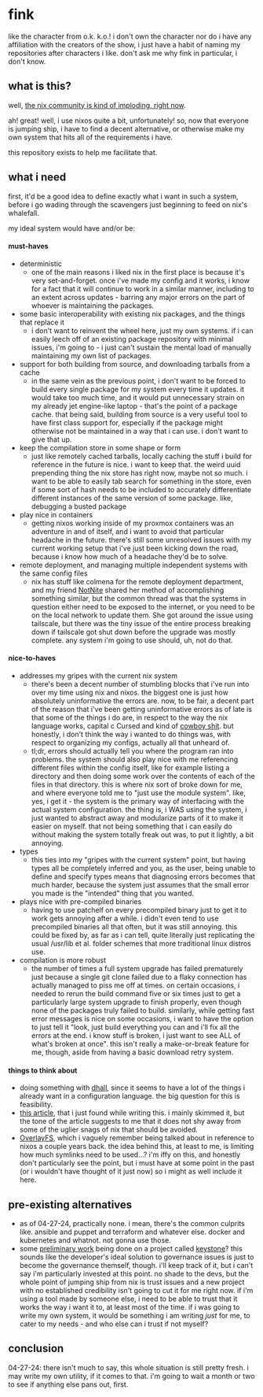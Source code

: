 # fink

like the character from o.k. k.o.! i don't own the character nor do i have any affiliation with the creators of the show, i just have a habit of naming my repositories after characters i like. don't ask me why fink in particular, i don't know.

## what is this?

well, [the nix community is kind of imploding, right now](https://github.com/KFearsoff/nix-drama-explained).

ah! great! well, i use nixos quite a bit, unfortunately! so, now that everyone is jumping ship, i have to find a decent alternative, or otherwise make my own system that hits all of the requirements i have.

this repository exists to help me facilitate that.

## what i need

first, it'd be a good idea to define exactly what i want in such a system, before i go wading through the scavengers just beginning to feed on nix's whalefall. 

my ideal system would have and/or be:

#### must-haves

- deterministic
    - one of the main reasons i liked nix in the first place is because it's very set-and-forget. once i've made my config and it works, i know for a fact that it will continue to work in a similar manner, including to an extent across updates - barring any major errors on the part of whoever is maintaining the packages.
- some basic interoperability with existing nix packages, and the things that replace it
    - i don't want to reinvent the wheel here, just my own systems. if i can easily leech off of an existing package repository with minimal issues, i'm going to - i just can't sustain the mental load of manually maintaining my own list of packages.
- support for both building from source, and downloading tarballs from a cache
    - in the same vein as the previous point, i don't want to be forced to build every single package for my system every time it updates. it would take too much time, and it would put unnecessary strain on my already jet engine-like laptop - that's the point of a package cache. that being said, building from source is a very useful tool to have first class support for, especially if the package might otherwise not be maintained in a way that i can use. i don't want to give that up.
- keep the compilation store in some shape or form
    - just like remotely cached tarballs, locally caching the stuff i build for reference in the future is nice. i want to keep that. the weird uuid prepending thing the nix store has right now, maybe not so much. i want to be able to easily tab search for something in the store, even if some sort of hash needs to be included to accurately differentiate different instances of the same version of some package. like, debugging a busted package
- play nice in containers
    - getting nixos working inside of my proxmox containers was an adventure in and of itself, and i want to avoid that particular headache in the future. there's still some unresolved issues with my current working setup that i've just been kicking down the road, because i know how much of a headache they'd be to solve.
- remote deployment, and managing multiple independent systems with the same config files 
    - nix has stuff like colmena for the remote deployment department, and my friend [NotNite](https://github.com/notnite) shared her method of accomplishing something similar, but the common thread was that the systems in question either need to be exposed to the internet, or you need to be on the local network to update them. She got around the issue using tailscale, but there was the tiny issue of the entire process breaking down if tailscale got shut down before the upgrade was mostly complete. any system i'm going to use should, uh, not do that. 

#### nice-to-haves

- addresses my gripes with the current nix system
    - there's been a decent number of stumbling blocks that i've run into over my time using nix and nixos. the biggest one is just how absolutely uninformative the errors are. now, to be fair, a decent part of the reason that i've been getting uninformative errors as of late is that some of the things i do are, in respect to the way the nix language works, capital c Cursed and kind of [cowboy shit](https://www.youtube.com/watch?v=8NrJXvTDd2U). but honestly, i don't think the way i wanted to do things was, with respect to organizing my configs, actually all that unheard of.
    - tl;dr, errors should actually tell you where the program ran into problems. the system should also play nice with me referencing different files within the config itself, like for example listing a directory and then doing some work over the contents of each of the files in that directory. this is where nix sort of broke down for me, and where everyone told me to "just use the module system". like, yes, i get it - the system is the primary way of interfacing with the actual system configuration. the thing is, i WAS using the system, i just wanted to abstract away and modularize parts of it to make it easier on myself. that not being something that i can easily do without making the system totally freak out was, to put it lightly, a bit annoying.
- types
    - this ties into my "gripes with the current system" point, but having types all be completely inferred and you, as the user, being unable to define and specify types means that diagnosing errors becomes that much harder, because the system just assumes that the small error you made is the "intended" thing that you wanted.
- plays nice with pre-compiled binaries
    - having to use patchelf on every precompiled binary just to get it to work gets annoying after a while. i didn't even tend to use precompiled binaries all that often, but it was still annoying. this could be fixed by, as far as i can tell, quite literally just replicating the usual /usr/lib et al. folder schemes that more traditional linux distros use.
- compilation is more robust
    - the number of times a full system upgrade has failed prematurely just because a single git clone failed due to a flaky connection has actually managed to piss me off at times. on certain occasions, i needed to rerun the build command five or six times just to get a particularly large system upgrade to finish properly, even though none of the packages truly failed to build. similarly, while getting fast error messages is nice on some occasions, i want to have the option to just tell it "look, just build everything you can and i'll fix all the errors at the end. i know stuff is broken, i just want to see ALL of what's broken at once". this isn't really a make-or-break feature for me, though, aside from having a basic download retry system.

#### things to think about

- doing something with [dhall](https://dhall-lang.org), since it seems to have a lot of the things i already want in a configuration language. the big question for this is feasibility.
- [this article](https://jade.fyi/blog/flakes-arent-real/), that i just found while writing this. i mainly skimmed it, but the tone of the article suggests to me that it does not shy away from some of the uglier snags of nix that should be avoided.
- [OverlayFS](https://wiki.archlinux.org/title/Overlay_filesystem), which i vaguely remember being talked about in reference to nixos a couple years back. the idea behind this, at least to me, is limiting how much symlinks need to be used...? i'm iffy on this, and honestly don't particularly see the point, but i must have at some point in the past (or i wouldn't have thought of it just now) so i might as well include it here.

## pre-existing alternatives

- as of 04-27-24, practically none. i mean, there's the common culprits like. ansible and puppet and terraform and whatever else. docker and kubernetes and whatnot. not gonna use those.
- some [preliminary work](https://equestria.social/@cloudhop/112344457206234226) being done on a project called [keystone](https://github.com/Fundament-Software/keystone)? this sounds like the developer's ideal solution to governance issues is just to become the governance themself, though. i'll keep track of it, but i can't say i'm particularly invested at this point. no shade to the devs, but the whole point of jumping ship from nix is trust issues and a new project with no established credibility isn't going to cut it for me right now. if i'm using a tool made by someone else, i need to be able to trust that it works the way i want it to, at least most of the time. if i was going to write my own system, it would be something i am writing *just* for me, to cater to my needs - and who else can i trust if not myself?

## conclusion

04-27-24: there isn't much to say, this whole situation is still pretty fresh. i may write my own utility, if it comes to that. i'm going to wait a month or two to see if anything else pans out, first.
